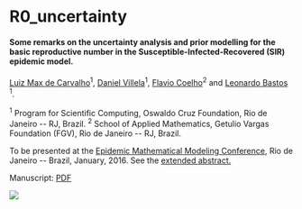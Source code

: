 # R0_uncertainty
#### Some remarks on the uncertainty analysis and prior modelling for the basic reproductive number in the Susceptible-Infected-Recovered (SIR) epidemic model.
[Luiz Max de Carvalho](http://lmfcarvalho.org/about/)<sup>1</sup>, [Daniel Villela](http://www.procc.fiocruz.br/Members/dvillela)<sup>1</sup>, [Flavio Coelho](http://fccoelho.github.io/)<sup>2</sup> and [Leonardo Bastos](http://www.procc.fiocruz.br/Members/lsbastos) <sup>1</sup>.

<sup>1</sup> Program for Scientific Computing, Oswaldo Cruz Foundation, Rio de Janeiro -- RJ, Brazil.
<sup>2</sup> School of Applied Mathematics, Getulio Vargas Foundation (FGV), Rio de Janeiro -- RJ, Brazil.

To be presented at the [Epidemic Mathematical Modeling Conference](http://math-epidemics.emap.fgv.br/), Rio de Janeiro -- Brazil, January, 2016. See the [extended abstract.](conference/R0_uncertainty_short.pdf)

Manuscript:
[PDF](https://github.com/maxbiostat/R0_uncertainty/blob/master/R0_uncertainty.pdf)

![](http://math-epidemics.emap.fgv.br/sites/math-epidemics.emap.fgv.br/themes/math/logo.png)
